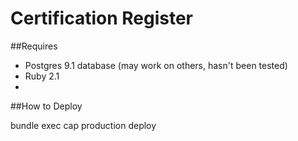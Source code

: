 Certification Register
===============

##Requires
 - Postgres 9.1 database (may work on others, hasn't been tested)
 - Ruby 2.1
 - 

 ##How to Deploy
 
 bundle exec cap production deploy